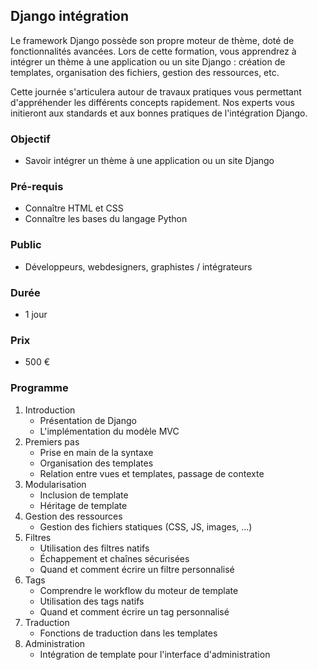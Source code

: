 ## Django intégration
Le framework Django possède son propre moteur de thème, doté de fonctionnalités avancées. Lors de cette formation, vous apprendrez à intégrer un thème à une application ou un site Django : création de templates, organisation des fichiers, gestion des ressources, etc.

Cette journée s'articulera autour de travaux pratiques vous permettant d'appréhender les différents concepts rapidement. Nos experts vous initieront aux standards et aux bonnes pratiques de l'intégration Django.

### Objectif
* Savoir intégrer un thème à une application ou un site Django

### Pré-requis
* Connaître HTML et CSS
* Connaître les bases du langage Python

### Public
* Développeurs, webdesigners, graphistes / intégrateurs

### Durée
* 1 jour

### Prix
* 500 €

### Programme
1. Introduction
    * Présentation de Django
    * L'implémentation du modèle MVC
2. Premiers pas
    * Prise en main de la syntaxe
    * Organisation des templates
    * Relation entre vues et templates, passage de contexte
3. Modularisation
    * Inclusion de template
    * Héritage de template
4. Gestion des ressources
    * Gestion des fichiers statiques (CSS, JS, images, ...)
5. Filtres
    * Utilisation des filtres natifs
    * Échappement et chaînes sécurisées
    * Quand et comment écrire un filtre personnalisé
6. Tags
    * Comprendre le workflow du moteur de template
    * Utilisation des tags natifs
    * Quand et comment écrire un tag personnalisé
7. Traduction
    * Fonctions de traduction dans les templates
8. Administration
    * Intégration de template pour l'interface d'administration
